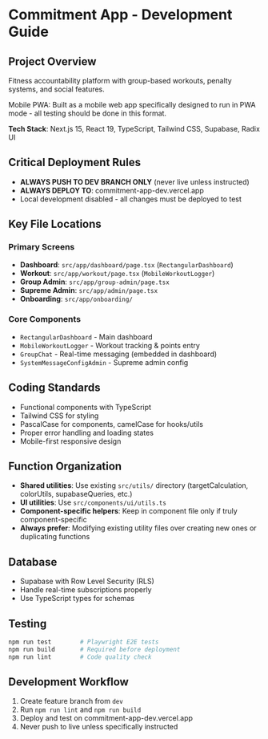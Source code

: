 # Commitment App - Development Guide

## Project Overview
Fitness accountability platform with group-based workouts, penalty systems, and social features. 

Mobile PWA: Built as a mobile web app specifically designed to run in PWA mode - all testing should be done in this format.

**Tech Stack**: Next.js 15, React 19, TypeScript, Tailwind CSS, Supabase, Radix UI

## Critical Deployment Rules
- **ALWAYS PUSH TO DEV BRANCH ONLY** (never live unless instructed)
- **ALWAYS DEPLOY TO**: commitment-app-dev.vercel.app
- Local development disabled - all changes must be deployed to test

## Key File Locations

### Primary Screens
- **Dashboard**: `src/app/dashboard/page.tsx` (`RectangularDashboard`)
- **Workout**: `src/app/workout/page.tsx` (`MobileWorkoutLogger`) 
- **Group Admin**: `src/app/group-admin/page.tsx`
- **Supreme Admin**: `src/app/admin/page.tsx`
- **Onboarding**: `src/app/onboarding/`

### Core Components
- `RectangularDashboard` - Main dashboard
- `MobileWorkoutLogger` - Workout tracking & points entry
- `GroupChat` - Real-time messaging (embedded in dashboard)
- `SystemMessageConfigAdmin` - Supreme admin config

## Coding Standards
- Functional components with TypeScript
- Tailwind CSS for styling
- PascalCase for components, camelCase for hooks/utils
- Proper error handling and loading states
- Mobile-first responsive design

## Function Organization
- **Shared utilities**: Use existing `src/utils/` directory (targetCalculation, colorUtils, supabaseQueries, etc.)
- **UI utilities**: Use `src/components/ui/utils.ts` 
- **Component-specific helpers**: Keep in component file only if truly component-specific
- **Always prefer**: Modifying existing utility files over creating new ones or duplicating functions

## Database
- Supabase with Row Level Security (RLS)
- Handle real-time subscriptions properly
- Use TypeScript types for schemas

## Testing
```bash
npm run test        # Playwright E2E tests
npm run build       # Required before deployment
npm run lint        # Code quality check
```

## Development Workflow
1. Create feature branch from `dev`
2. Run `npm run lint` and `npm run build`
3. Deploy and test on commitment-app-dev.vercel.app
4. Never push to live unless specifically instructed